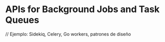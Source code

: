 # APIs for Background Jobs and Task Queues

// Ejemplo: Sidekiq, Celery, Go workers, patrones de diseño
